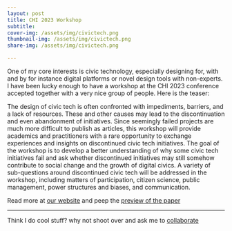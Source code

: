 ```yaml
---
layout: post
title: CHI 2023 Workshop
subtitle: 
cover-img: /assets/img/civictech.png
thumbnail-img: /assets/img/civictech.png
share-img: /assets/img/civictech.png

---
```

One of my core interests is civic technology, especially designing for, with and by for instance digital platforms or novel design tools with non-experts. I have been lucky enough to have a workshop at the CHI 2023 conference accepted together with a very nice group of people. Here is the teaser: 

The design of civic tech is often confronted with impediments, barriers, and a lack of resources. These and other causes may lead to the discontinuation and even abandonment of initiatives. Since seemingly failed projects are much more difficult to publish as articles, this workshop will provide academics and practitioners with a rare opportunity to exchange experiences and insights on discontinued civic tech initiatives. The goal of the workshop is to develop a better understanding of why some civic tech initiatives fail and ask whether discontinued initiatives may still somehow contribute to social change and the growth of digital civics. A variety of sub-questions around discontinued civic tech will be addressed in the workshop, including matters of participation, citizen science, public management, power structures and biases, and communication. 

Read more at [our website](https://discontinued-civictech.github.io/) and peep the [preview of the paper](https://discontinued-civictech.github.io/files/Preprint_Hamm_Shibuya_Pargman_etal_Failed_yet_successful.pdf)

--------------------

Think I do cool stuff? why not shoot over and ask me to [collaborate](../collaborate)
